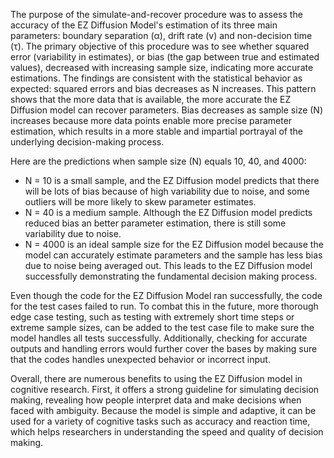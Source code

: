 The purpose of the simulate-and-recover procedure was to assess the accuracy of the EZ Diffusion Model's estimation of its three main parameters: boundary separation (α), drift rate (v) and non-decision time (τ). The primary objective of this procedure was to see whether squared error (variability in estimates), or bias (the gap between true and estimated values), decreased with increasing sample size, indicating more accurate estimations. The findings are consistent with the statistical behavior as expected: squared errors and bias decreases as N increases. This pattern shows that the more data that is available, the more accurate the EZ Diffusion model can recover parameters. Bias decreases as sample size (N) increases because more data points enable more precise parameter estimation, which results in a more stable and impartial portrayal of the underlying decision-making process. 

Here are the predictions when sample size (N) equals 10, 40, and 4000:
  - N = 10 is a small sample, and the EZ Diffusion model predicts that there will be lots of bias because of high variability due to noise, and some outliers will be more likely to skew parameter estimates.
  - N = 40 is a medium sample. Although the EZ Diffusion model predicts reduced bias an better parameter estimation, there is still some variability due to noise.
  - N = 4000 is an ideal sample size for the EZ Diffusion model because the model can accurately estimate parameters and the sample has less bias due to noise being averaged out. This leads to the EZ Diffusion model successfully demonstrating the fundamental decision making process.

Even though the code for the EZ Diffusion Model ran successfully, the code for the test cases failed to run. To combat this in the future, more thorough edge case testing, such as testing with extremely short time steps or extreme sample sizes, can be added to the test case file to make sure the model handles all tests successfully. Additionally, checking for accurate outputs and handling errors would further cover the bases by making sure that the codes handles unexpected behavior or incorrect input.

Overall, there are numerous benefits to using the EZ Diffusion model in cognitive research. First, it offers a strong guideline for simulating decision making, revealing how people interpret data and make decisions when faced with ambiguity. Because the model is simple and adaptive, it can be used for a variety of cognitive tasks such as accuracy and reaction time, which helps researchers in understanding the speed and quality of decision making. 

